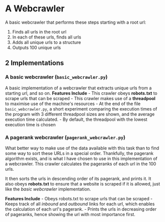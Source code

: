 # A Webcrawler

A basic webcrawler that performs these steps starting with a root url:
1. Finds all urls in the root url
2. In each of these urls, finds all urls
3. Adds all unique urls to a structure
4. Outputs 100 unique urls

## 2 Implementations

### A basic webcrawler (`basic_webcrawler.py`)
A basic implementation of a webcrawler that extracts unique urls from a starting url, and so on. 
**Features Include**
    - This crawler obeys **robots.txt** to scrape urls that can be scraped
    - This crawler makes use of a **threadpool** to maximise use of the machine's resources
    - At the end of the file `basic_webcrawler.py`, a short experiment comparing the execution times of the program with 3 different threadpool sizes are shown, and the average execution time calculated.
    - By default, the threadpool with the lowest execution time is chosen


### A pagerank webcrawler (`pagerank_webcrawler.py`)
What better way to make use of the data available with this task than to find
some way to sort these URLs in a special order. Thankfully, the pagerank algorithm exists, and is what I have chosen to use in this implementation of a webcrawler. This crawler calculates the pageranks of each url in the 100 urls. 

It then sorts the urls in descending order of its pagerank, and prints it. It also obeys **robots.txt** to ensure that a website is scraped if it is allowed, just like the *basic webcrawler* implementation.

**Features Include**
    - Obeys robots.txt to scrape urls that can be scraped
    - Keeps track of all *inbound* and *outbound* links for each url, which enables the calculation of each url's pagerank.
    - Prints the urls in decreasing order of pageranks, hence showing the url with most importance first.
